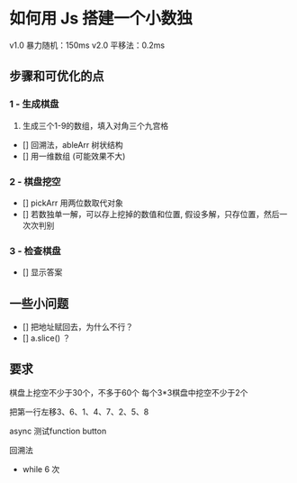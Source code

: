 # 如何用 Js 搭建一个小数独

v1.0 暴力随机：150ms
v2.0 平移法：0.2ms

## 步骤和可优化的点
### 1 - 生成棋盘
1. 生成三个1-9的数组，填入对角三个九宫格
- [] 回溯法，ableArr 树状结构
- [] 用一维数组 (可能效果不大)

### 2 - 棋盘挖空
- [] pickArr 用两位数取代对象
- [] 若数独单一解，可以存上挖掉的数值和位置, 假设多解，只存位置，然后一次次判别

### 3 - 检查棋盘
- [] 显示答案


## 一些小问题
- [] 把地址赋回去，为什么不行？
- [] a.slice() ？

## 要求
棋盘上挖空不少于30个，不多于60个
每个3*3棋盘中挖空不少于2个

把第一行左移3、6、1、4、7、2、5、8

async 测试function button 

回溯法
- while 6 次